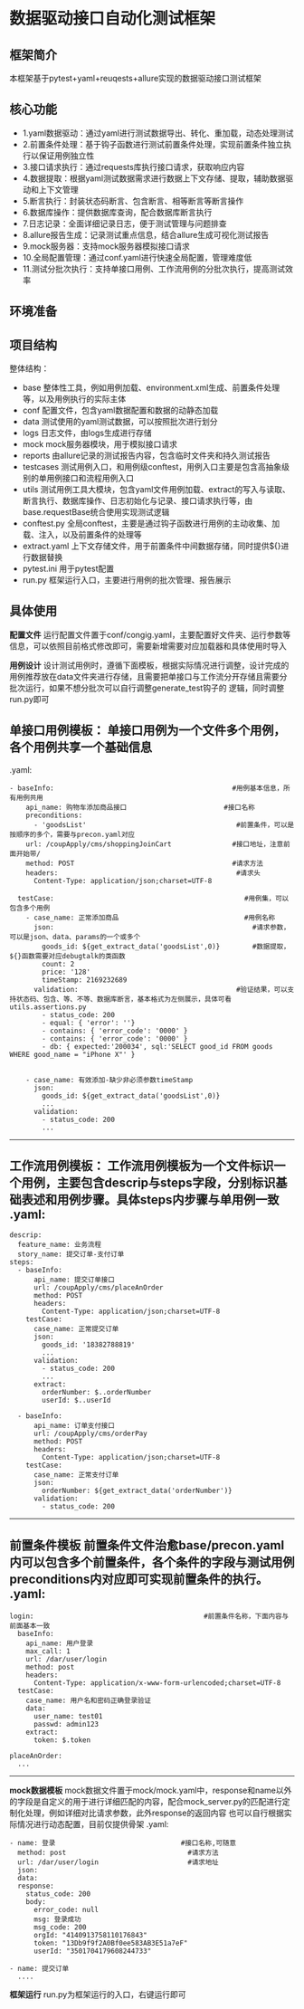 # 数据驱动接口自动化测试框架
## 框架简介
本框架基于pytest+yaml+reuqests+allure实现的数据驱动接口测试框架

## 核心功能
- 1.yaml数据驱动：通过yaml进行测试数据导出、转化、重加载，动态处理测试
- 2.前置条件处理：基于钩子函数进行测试前置条件处理，实现前置条件独立执行以保证用例独立性
- 3.接口请求执行：通过requests库执行接口请求，获取响应内容
- 4.数据提取：根据yaml测试数据需求进行数据上下文存储、提取，辅助数据驱动和上下文管理
- 5.断言执行：封装状态码断言、包含断言、相等断言等断言操作
- 6.数据库操作：提供数据库查询，配合数据库断言执行
- 7.日志记录：全面详细记录日志，便于测试管理与问题排查
- 8.allure报告生成：记录测试重点信息，结合allure生成可视化测试报告
- 9.mock服务器：支持mock服务器模拟接口请求
- 10.全局配置管理：通过conf.yaml进行快速全局配置，管理难度低
- 11.测试分批次执行：支持单接口用例、工作流用例的分批次执行，提高测试效率


## 环境准备

## 项目结构
整体结构：
- base 整体性工具，例如用例加载、environment.xml生成、前置条件处理等，以及用例执行的实际主体
- conf 配置文件，包含yaml数据配置和数据的动静态加载
- data 测试使用的yaml测试数据，可以按照批次进行划分
- logs 日志文件，由logs生成进行存储
- mock mock服务器模块，用于模拟接口请求
- reports 由allure记录的测试报告内容，包含临时文件夹和持久测试报告
- testcases 测试用例入口，和用例级conftest，用例入口主要是包含高抽象级别的单用例接口和流程用例入口
- utils 测试用例工具大模块，包含yaml文件用例加载、extract的写入与读取、断言执行、数据库操作、日志初始化与记录、接口请求执行等，由base.requestBase统合使用实现测试逻辑
- conftest.py 全局conftest，主要是通过钩子函数进行用例的主动收集、加载、注入，以及前置条件的处理等
- extract.yaml 上下文存储文件，用于前置条件中间数据存储，同时提供${}进行数据替换
- pytest.ini 用于pytest配置
- run.py 框架运行入口，主要进行用例的批次管理、报告展示

## 具体使用
**配置文件**
运行配置文件置于conf/congig.yaml，主要配置好文件夹、运行参数等信息，可以依照目前格式修改即可，需要新增需要对应加载器和具体使用时导入

**用例设计**
设计测试用例时，遵循下面模板，根据实际情况进行调整，设计完成的用例推荐放在data文件夹进行存储，且需要把单接口与工作流分开存储且需要分批次运行，如果不想分批次可以自行调整generate_test钩子的
逻辑，同时调整run.py即可

单接口用例模板：
单接口用例为一个文件多个用例，各个用例共享一个基础信息
---------------------------------------------------------------------------------------------------------------------------------------------------
.yaml:
```
- baseInfo:                                            #用例基本信息，所有用例共用
    api_name: 购物车添加商品接口                        #接口名称
    preconditions: 
      - 'goodsList'                                     #前置条件，可以是按顺序的多个，需要与precon.yaml对应
    url: /coupApply/cms/shoppingJoinCart               #接口地址，注意前面开始带/
    method: POST                                       #请求方法
    headers:                                            #请求头
      Content-Type: application/json;charset=UTF-8

  testCase:                                               #用例集，可以包含多个用例
    - case_name: 正常添加商品                               #用例名称
      json:                                                 #请求参数，可以是json、data、params的一个或多个
        goods_id: ${get_extract_data('goodsList',0)}        #数据提取，${}函数需要对应debugtalk的类函数
        count: 2
        price: '128'
        timeStamp: 2169232689
      validation:                                       #验证结果，可以支持状态码、包含、等、不等、数据库断言，基本格式为左侧展示，具体可看utils.assertions.py
        - status_code: 200
        - equal: { 'error': ''}
        - contains: { 'error_code': '0000' }
        - contains: { 'error_code': '0000' }
        - db: { expected:'200034', sql:'SELECT good_id FROM goods WHERE good_name = "iPhone X"' }


    - case_name: 有效添加-缺少非必须参数timeStamp
      json:
        goods_id: ${get_extract_data('goodsList',0)}
        ...
      validation:
        - status_code: 200
        ...
```
----------------------------------------------------------------------------------------------------------------------------------------------------        
工作流用例模板：
工作流用例模板为一个文件标识一个用例，主要包含descrip与steps字段，分别标识基础表述和用例步骤。具体steps内步骤与单用例一致
.yaml:
---------------------------------------------------------------------------------------------------------------------------------------------------
```
descrip:
  feature_name: 业务流程
  story_name: 提交订单-支付订单
steps:
  - baseInfo:
      api_name: 提交订单接口
      url: /coupApply/cms/placeAnOrder
      method: POST
      headers:
        Content-Type: application/json;charset=UTF-8
    testCase:
      case_name: 正常提交订单
      json:
        goods_id: '18382788819'
        ...
      validation:
        - status_code: 200
        ...
      extract:
        orderNumber: $..orderNumber
        userId: $..userId

  - baseInfo:
      api_name: 订单支付接口
      url: /coupApply/cms/orderPay
      method: POST
      headers:
        Content-Type: application/json;charset=UTF-8
    testCase:
      case_name: 正常支付订单
      json:
        orderNumber: ${get_extract_data('orderNumber')}
      validation:
        - status_code: 200
```
----------------------------------------------------------------------------------------------------------------------------------------------------        
**前置条件模板**
前置条件文件治愈base/precon.yaml内可以包含多个前置条件，各个条件的字段与测试用例preconditions内对应即可实现前置条件的执行。
.yaml:
---------------------------------------------------------------------------------------------------------------------------------------------------
```
login:                                          #前置条件名称，下面内容与前面基本一致
  baseInfo:
    api_name: 用户登录
    max_call: 1
    url: /dar/user/login
    method: post
    headers:
      Content-Type: application/x-www-form-urlencoded;charset=UTF-8
  testCase:
    case_name: 用户名和密码正确登录验证
    data:
      user_name: test01
      passwd: admin123
    extract:
      token: $.token

placeAnOrder:
  ...
```
---------------------------------------------------------------------------------------------------------------------------------------------------- 
**mock数据模板**
mock数据文件置于mock/mock.yaml中，response和name以外的字段是自定义的用于进行详细匹配的内容，配合mock_server.py的匹配进行定制化处理，例如详细对比请求参数，此外response的返回内容
也可以自行根据实际情况进行动态配置，目前仅提供骨架
.yaml:
```
- name: 登录                               #接口名称,可随意
  method: post                              #请求方法
  url: /dar/user/login                      #请求地址
  json: 
  data: 
  response:
    status_code: 200
    body:
      error_code: null
      msg: 登录成功
      msg_code: 200
      orgId: "4140913758110176843"
      token: "13Db9f9f2A0Bf0ee583AB3E51a7eF"
      userId: "3501704179608244733"

- name: 提交订单
  ....
```

**框架运行**
run.py为框架运行的入口，右键运行即可